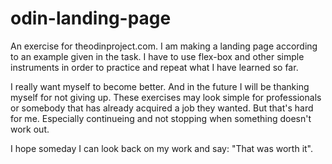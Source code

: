 # odin-landing-page
An exercise for theodinproject.com.
I am making a landing page according to an example given in the task.
I have to use flex-box and other simple instruments in order to practice and repeat what I have learned so far.

I really want myself to become better. And in the future I will be thanking myself for not giving up.
These exercises may look simple for professionals or somebody that has already acquired a job they wanted.
But that's hard for me. Especially continueing and not stopping when something doesn't work out.

I hope someday I can look back on my work and say: "That was worth it".
